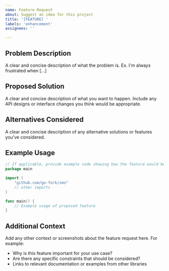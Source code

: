 ```yaml
---
name: Feature Request
about: Suggest an idea for this project
title: '[FEATURE] '
labels: 'enhancement'
assignees: ''

---
```


## Problem Description
A clear and concise description of what the problem is. Ex. I'm always frustrated when [...]

## Proposed Solution
A clear and concise description of what you want to happen. Include any API designs or interface changes you think would be appropriate.

## Alternatives Considered
A clear and concise description of any alternative solutions or features you've considered.

## Example Usage
```go
// If applicable, provide example code showing how the feature would be used
package main

import (
    "github.com/go-fork/sms"
    // other imports
)

func main() {
    // Example usage of proposed feature
}
```

## Additional Context
Add any other context or screenshots about the feature request here. For example:
- Why is this feature important for your use case?
- Are there any specific constraints that should be considered?
- Links to relevant documentation or examples from other libraries
